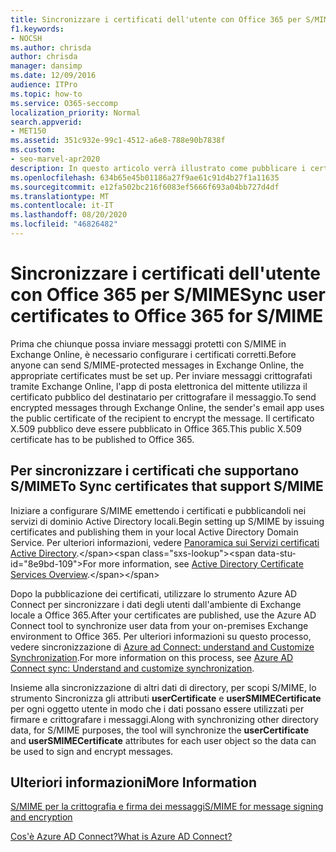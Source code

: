 ```yaml
---
title: Sincronizzare i certificati dell'utente con Office 365 per S/MIME
f1.keywords:
- NOCSH
ms.author: chrisda
author: chrisda
manager: dansimp
ms.date: 12/09/2016
audience: ITPro
ms.topic: how-to
ms.service: O365-seccomp
localization_priority: Normal
search.appverid:
- MET150
ms.assetid: 351c932e-99c1-4512-a6e8-788e90b7838f
ms.custom:
- seo-marvel-apr2020
description: In questo articolo verrà illustrato come pubblicare i certificati adeguati in Office 365 prima di inviare messaggi protetti con S/MIME in Exchange Online.
ms.openlocfilehash: 634b65e45b01186a27f9ae61c91d4b27f1a11635
ms.sourcegitcommit: e12fa502bc216f6083ef5666f693a04bb727d4df
ms.translationtype: MT
ms.contentlocale: it-IT
ms.lasthandoff: 08/20/2020
ms.locfileid: "46826482"
---
```

# <a name="sync-user-certificates-to-office-365-for-smime"></a><span data-ttu-id="8e9bd-103">Sincronizzare i certificati dell'utente con Office 365 per S/MIME</span><span class="sxs-lookup"><span data-stu-id="8e9bd-103">Sync user certificates to Office 365 for S/MIME</span></span>

<span data-ttu-id="8e9bd-104">Prima che chiunque possa inviare messaggi protetti con S/MIME in Exchange Online, è necessario configurare i certificati corretti.</span><span class="sxs-lookup"><span data-stu-id="8e9bd-104">Before anyone can send S/MIME-protected messages in Exchange Online, the appropriate certificates must be set up.</span></span> <span data-ttu-id="8e9bd-105">Per inviare messaggi crittografati tramite Exchange Online, l'app di posta elettronica del mittente utilizza il certificato pubblico del destinatario per crittografare il messaggio.</span><span class="sxs-lookup"><span data-stu-id="8e9bd-105">To send encrypted messages through Exchange Online, the sender's email app uses the public certificate of the recipient to encrypt the message.</span></span> <span data-ttu-id="8e9bd-106">Il certificato X.509 pubblico deve essere pubblicato in Office 365.</span><span class="sxs-lookup"><span data-stu-id="8e9bd-106">This public X.509 certificate has to be published to Office 365.</span></span>

## <a name="to-sync-certificates-that-support-smime"></a><span data-ttu-id="8e9bd-107">Per sincronizzare i certificati che supportano S/MIME</span><span class="sxs-lookup"><span data-stu-id="8e9bd-107">To Sync certificates that support S/MIME</span></span>

<span data-ttu-id="8e9bd-108">Iniziare a configurare S/MIME emettendo i certificati e pubblicandoli nei servizi di dominio Active Directory locali.</span><span class="sxs-lookup"><span data-stu-id="8e9bd-108">Begin setting up S/MIME by issuing certificates and publishing them in your local Active Directory Domain Service.</span></span> <span data-ttu-id="8e9bd-109">Per ulteriori informazioni, vedere [Panoramica sui Servizi certificati Active Directory](https://docs.microsoft.com/previous-versions/windows/it-pro/windows-server-2012-R2-and-2012/hh831740(v=ws.11)).</span><span class="sxs-lookup"><span data-stu-id="8e9bd-109">For more information, see [Active Directory Certificate Services Overview](https://docs.microsoft.com/previous-versions/windows/it-pro/windows-server-2012-R2-and-2012/hh831740(v=ws.11)).</span></span>

<span data-ttu-id="8e9bd-110">Dopo la pubblicazione dei certificati, utilizzare lo strumento Azure AD Connect per sincronizzare i dati degli utenti dall'ambiente di Exchange locale a Office 365.</span><span class="sxs-lookup"><span data-stu-id="8e9bd-110">After your certificates are published, use the Azure AD Connect tool to synchronize user data from your on-premises Exchange environment to Office 365.</span></span> <span data-ttu-id="8e9bd-111">Per ulteriori informazioni su questo processo, vedere sincronizzazione di [Azure ad Connect: understand and Customize Synchronization](https://docs.microsoft.com/azure/active-directory/hybrid/how-to-connect-sync-whatis).</span><span class="sxs-lookup"><span data-stu-id="8e9bd-111">For more information on this process, see [Azure AD Connect sync: Understand and customize synchronization](https://docs.microsoft.com/azure/active-directory/hybrid/how-to-connect-sync-whatis).</span></span>

<span data-ttu-id="8e9bd-112">Insieme alla sincronizzazione di altri dati di directory, per scopi S/MIME, lo strumento Sincronizza gli attributi  **userCertificate** e **userSMIMECertificate** per ogni oggetto utente in modo che i dati possano essere utilizzati per firmare e crittografare i messaggi.</span><span class="sxs-lookup"><span data-stu-id="8e9bd-112">Along with synchronizing other directory data, for S/MIME purposes, the tool will synchronize the  **userCertificate** and **userSMIMECertificate** attributes for each user object so the data can be used to sign and encrypt messages.</span></span>

## <a name="more-information"></a><span data-ttu-id="8e9bd-113">Ulteriori informazioni</span><span class="sxs-lookup"><span data-stu-id="8e9bd-113">More Information</span></span>

[<span data-ttu-id="8e9bd-114">S/MIME per la crittografia e firma dei messaggi</span><span class="sxs-lookup"><span data-stu-id="8e9bd-114">S/MIME for message signing and encryption</span></span>](s-mime-for-message-signing-and-encryption.md)

[<span data-ttu-id="8e9bd-115">Cos'è Azure AD Connect?</span><span class="sxs-lookup"><span data-stu-id="8e9bd-115">What is Azure AD Connect?</span></span>](https://docs.microsoft.com/azure/active-directory/hybrid/whatis-azure-ad-connect)
